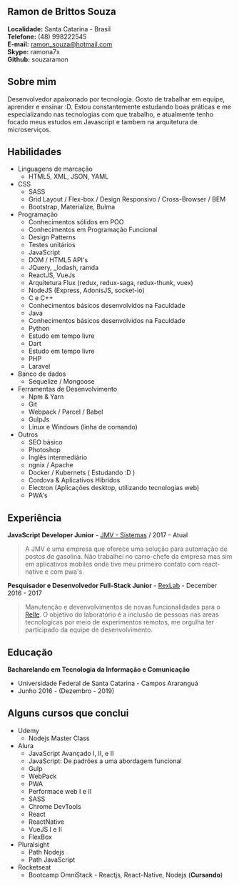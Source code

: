 
## Ramon de Brittos Souza
**Localidade:** Santa Catarina - Brasil<br>
**Telefone:** (48) 998222545<br>
**E-mail:** ramon_souza@hotmail.com<br>
**Skype:** ramona7x<br>
**Github:** souzaramon

## Sobre mim
Desenvolvedor apaixonado por tecnologia. Gosto de trabalhar em equipe, aprender e ensinar :D.
Estou constantemente estudando boas práticas e me especializando nas tecnologias com que trabalho, e atualmente tenho focado meus estudos em Javascript e tambem na arquitetura de microserviços.

## Habilidades

- Linguagens de marcação
    - HTML5, XML, JSON, YAML
- CSS
    - SASS
    - Grid Layout / Flex-box / Design Responsivo / Cross-Browser / BEM
    - Bootstrap, Materialize, Bulma
- Programação
    - Conhecimentos sólidos em POO
    - Conhecimentos em Programação Funcional
    - Design Patterns
    - Testes unitários
    - JavaScript
	- DOM / HTML5 API's
	- JQuery, _lodash, ramda
	- ReactJS, VueJs
	- Arquitetura Flux (redux, redux-saga, redux-thunk, vuex)
	- NodeJS (Express, AdonisJS, socket-io)
    - C e C++
	- Conhecimentos básicos desenvolvidos na Faculdade
    - Java
	- Conhecimentos básicos desenvolvidos na Faculdade
    - Python
	- Estudo em tempo livre
    - Dart
	- Estudo em tempo livre
    - PHP
    - Laravel
- Banco de dados
    - Sequelize / Mongoose
- Ferramentas de Desenvolvimento
    - Npm & Yarn
    - Git
    - Webpack / Parcel / Babel
    - GulpJs
    - Linux e Windows (linha de comando)
- Outros
    - SEO básico
    - Photoshop
    - Inglês intermediário
    - ngnix / Apache
    - Docker / Kubernets ( Estudando :D )
    - Cordova & Aplicativos Hibridos
    - Electron (Aplicações desktop, utilizando tecnologias web)
    - PWA's


## Experiência

**JavaScript Developer Junior** - [JMV - Sistemas](sgap.com.br) / 2017 - Atual
> A JMV é uma empresa que oferece uma solução para automação de postos de gasolina. Não trabalhei no carro-chefe da empresa mas sim em aplicativos mobiles onde tive meu primeiro contato com react-native e com pwa's.

**Pesquisador e Desenvolvedor Full-Stack Junior** - [RexLab](rexlab.ufsc.br) - December 2016 - 2017
> Manutenção e devenvolvimentos de novas funcionalidades para o [Relle](http://relle.ufsc.br). O objetivo do laboratório é a inclusão de pessoas nas areas tecnologicas por meio de experimentos remotos,  me orgulha ter participado da equipe de desenvolvimento.

## Educação

**Bacharelando em Tecnologia da Informação e Comunicação** 
- Universidade Federal de Santa Catarina - Campos Araranguá
- Junho 2016 - (Dezembro - 2019)

## Alguns cursos que conclui

* Udemy
    - Nodejs Master Class
* Alura 
    - JavaScript Avançado I, II, e II
    - JavaScript: De padrões a uma abordagem funcional
    - Gulp
    - WebPack
    - PWA
    - Performace web I e II
    - SASS
    - Chrome DevTools
    - React
    - ReactNative
    - VueJS I e II
    - FlexBox
* Pluralsight
    - Path Nodejs
    - Path JavaScript
* Rocketseat
    - Bootcamp OmniStack - Reactjs, React-Native, Nodejs (**Cursando**)
